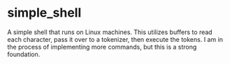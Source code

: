 # simple_shell
A simple shell that runs on Linux machines. This utilizes buffers to read each character, pass it over to a tokenizer, then execute the tokens. I am in the process of implementing more commands, but this is a strong foundation.
